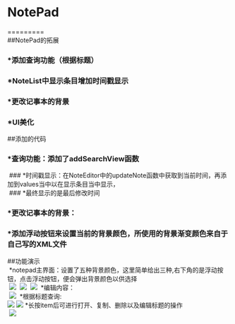 # NotePad
=========<br>
##NotePad的拓展<br>
  ### *添加查询功能（根据标题）<br>
  ### *NoteList中显示条目增加时间戳显示<br>
  ### *更改记事本的背景<br>
  ### *UI美化<br>
##添加的代码<br>
  ### *查询功能：添加了addSearchView函数<br>
  ### *时间戳显示：在NoteEditor中的updateNote函数中获取到当前时间，再添加到values当中以在显示条目当中显示，<br>
  ### *最终显示的是最后修改时间  <br>
  ### *更改记事本的背景：<br>
  ### *添加浮动按钮来设置当前的背景颜色，所使用的背景渐变颜色来自于自己写的XML文件<br>   
##功能演示<br>
  *notepad主界面：设置了五种背景颜色，这里简单给出三种,右下角的是浮动按钮，点击浮动按钮，便会弹出背景颜色以供选择<br>
  ![](https://github.com/hmh35/notepad/blob/master/screen/mainscreen.png)
  ![](https://github.com/hmh35/notepad/blob/master/screen/mainscreen2.png) 
  ![](https://github.com/hmh35/notepad/blob/master/screen/mainscreen3.png)
  *编辑内容：<br> 
  ![](https://github.com/hmh35/notepad/blob/master/screen/edit.png)
  *根据标题查询:<br>
  ![](https://github.com/hmh35/notepad/blob/master/screen/search.png)
  ![](https://github.com/hmh35/notepad/blob/master/screen/search.png)
  *长按item后可进行打开、复制、删除以及编辑标题的操作<br>
  ![](https://github.com/hmh35/notepad/blob/master/screen/edit2.png)
